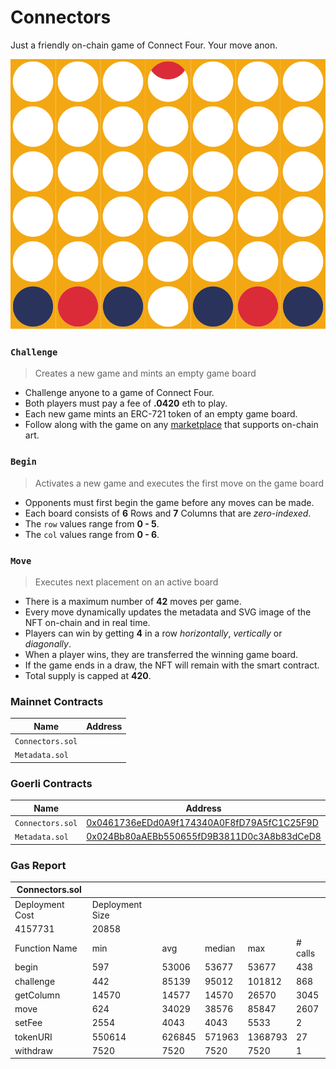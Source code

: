 # Connectors

Just a friendly on-chain game of Connect Four. Your move anon.

<img src="images/board.svg">


### `Challenge`

> Creates a new game and mints an empty game board

- Challenge anyone to a game of Connect Four.
- Both players must pay a fee of **.0420** eth to play.
- Each new game mints an ERC-721 token of an empty game board.
- Follow along with the game on any [marketplace](https://testnets.opensea.io/collection/connectors-g7kowh40yu) that supports on-chain art.

### `Begin`

> Activates a new game and executes the first move on the game board

- Opponents must first begin the game before any moves can be made.
- Each board consists of **6** Rows and **7** Columns that are *zero-indexed*.
- The `row` values range from **0 - 5**.
- The `col` values range from **0 - 6**.

### `Move`

> Executes next placement on an active board

- There is a maximum number of **42** moves per game.
- Every move dynamically updates the metadata and SVG image of the NFT on-chain and in real time.
- Players can win by getting **4** in a row *horizontally*, *vertically* or *diagonally*.
- When a player wins, they are transferred the winning game board.
- If the game ends in a draw, the NFT will remain with the smart contract.
- Total supply is capped at **420**.


### Mainnet Contracts

| Name                | Address                                                                                                                      |
| ---------------     | ---------------------------------------------------------------------------------------------------------------------------- |
| `Connectors.sol`    | [](https://etherscan.io/address/) |
| `Metadata.sol`      | [](https://etherscan.io/address/) |


### Goerli Contracts

| Name                | Address                                                                                                                      |
| ---------------     | ---------------------------------------------------------------------------------------------------------------------------- |
| `Connectors.sol`    | [0x0461736eEDd0A9f174340A0F8fD79A5fC1C25F9D](https://goerli.etherscan.io/address/0x0461736eEDd0A9f174340A0F8fD79A5fC1C25F9D) |
| `Metadata.sol`      | [0x024Bb80aAEBb550655fD9B3811D0c3A8b83dCeD8](https://goerli.etherscan.io/address/0x024Bb80aAEBb550655fD9B3811D0c3A8b83dCeD8) |


### Gas Report

| Connectors.sol                         |                 |        |        |         |         |
|----------------------------------------|-----------------|--------|--------|---------|---------|
| Deployment Cost                        | Deployment Size |        |        |         |         |
| 4157731                                | 20858           |        |        |         |         |
| Function Name                          | min             | avg    | median | max     | # calls |
| begin                                  | 597             | 53006  | 53677  | 53677   | 438     |
| challenge                              | 442             | 85139  | 95012  | 101812  | 868     |
| getColumn                              | 14570           | 14577  | 14570  | 26570   | 3045    |
| move                                   | 624             | 34029  | 38576  | 85847   | 2607    |
| setFee                                 | 2554            | 4043   | 4043   | 5533    | 2       |
| tokenURI                               | 550614          | 626845 | 571963 | 1368793 | 27      |
| withdraw                               | 7520            | 7520   | 7520   | 7520    | 1       |
